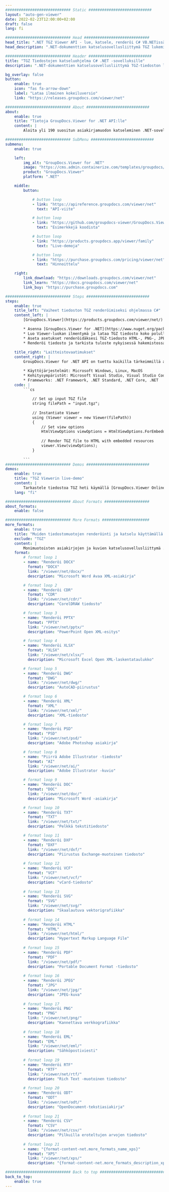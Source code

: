 ```yaml
---
############################# Static ############################
layout: "auto-gen-viewer"
date: 2022-02-23T12:00:00+02:00
draft: false
lang: fi

############################# Head #############################
head_title: ".NET TGZ Viewer API - lue, katsele, renderöi C# VB.NETissä"
head_description: ".NET-dokumenttien katselusovellusliittymä TGZ lukemiseen, hahmontamiseen ja näyttämiseen kaikissa C#-, ASP.NET-, VB.NET- ja .NET Core -sovelluksissa."

############################# Header ############################
title: "TGZ Tiedostojen katseluohjelma C# .NET -sovelluksille" 
description: ".NET-dokumenttien katselusovellusliittymä TGZ-tiedoston lukemiseen, hahmontamiseen ja näyttämiseen kaikissa C#-, ASP.NET-, VB.NET- ja .NET Core -sovelluksissa. Tarkastele hahmonnettuja tiedostoja oikealla muotoilulla ja asettelulla HTML5- tai PDF-muodossa tai kuvana muutamalla koodirivillä." 

bg_overlay: false
button:
    enable: true
    icon: "fas fa-arrow-down"
    label: "Lataa ilmainen kokeiluversio"
    link: "https://releases.groupdocs.com/viewer/net"

############################# About ############################
about:
    enable: true
    title: "Tietoja GroupDocs.Viewer for .NET API:lle" 
    content: |
        Aloita yli 190 suositun asiakirjamuodon katseleminen .NET-sovelluksissasi GroupDocs.Viewer for .NET API -sovellusliittymien avulla lisäämällä muutama koodirivi. Kehittäjät voivat helposti näyttää PDF-, tekstinkäsittely-, Excel-laskentataulukon, esityksen, Vision, Projectin, Outlookin ja monia muita suosittuja asiakirjamuotoja HTML5-, kuva- tai PDF-tilassa. Asiakirjan renderöinti on nopeaa, identtinen alkuperäisen lähdetiedoston kanssa, eikä se vaadi lisäohjelmistojen tai muiden ulkoisten kirjastojen asentamista.

############################# SubMenu ############################
submenu:
    enable: true

    left:
        img_alt: "GroupDocs.Viewer for .NET"
        image: "https://cms.admin.containerize.com/templates/groupdocs/images/product-logos/90x90-noborder/groupdocs-viewer-net.png"
        product: "GroupDocs.Viewer"
        platform: ".NET"

    middle:
        button:

            # button loop
            - link: "https://apireference.groupdocs.com/viewer/net"
              text: "API-viite"

            # button loop
            - link: "https://github.com/groupdocs-viewer/GroupDocs.Viewer-for-.NET"
              text: "Esimerkkejä koodista"

            # button loop
            - link: "https://products.groupdocs.app/viewer/family"
              text: "Live-demoja"

            # button loop
            - link: "https://purchase.groupdocs.com/pricing/viewer/net"
              text: "Hinnoittelu"

    right:
        link_download: "https://downloads.groupdocs.com/viewer/net"
        link_learn: "https://docs.groupdocs.com/viewer/net"
        link_buy: "https://purchase.groupdocs.com"

############################# Steps ############################
steps:
    enable: true
    title_left: "Vaiheet tiedoston TGZ renderöimiseksi ohjelmassa C#" 
    content_left: |
        [GroupDocs.Viewer](https://products.groupdocs.com/viewer/net/) avulla voit hahmontaa TGZ HTML-, JPEG-, PNG- tai PDF-muotoon muutamassa vaiheessa.

        * Asenna [GroupDocs.Viewer for .NET](https://www.nuget.org/packages/groupdocs.viewer) käyttämällä suosikkipakettienhallintaasi. 
        * Luo Viewer-luokan ilmentymä ja lataa TGZ tiedosto koko polulla. 
        * Aseta asetukset renderöidäksesi TGZ-tiedosto HTML-, PNG-, JPEG- tai PDF-muotoon. 
        * Renderöi tiedosto ja tarkista tuloste nykyisessä hakemistossa. 
        
    title_right: "Laitteistovaatimukset" 
    content_right: |
        GroupDocs.Viewer for .NET API on tuettu kaikilla tärkeimmillä alustoilla ja käyttöjärjestelmillä. Ennen kuin suoritat alla olevan koodin, varmista, että olet asentanut järjestelmääsi seuraavat edellytykset.

        * Käyttöjärjestelmät: Microsoft Windows, Linux, MacOS 
        * Kehitysympäristöt: Microsoft Visual Studio, Visual Studio Code, .NET CLI 
        * Frameworks: .NET Framework, .NET Standard, .NET Core, .NET 
    code: |
        ```cs
                        
            // Set up input TGZ file
            string filePath = "input.tgz";
        
            // Instantiate Viewer
            using (Viewer viewer = new Viewer(filePath))
            {
            	// Set view options 
            	HtmlViewOptions viewOptions = HtmlViewOptions.ForEmbeddedResources();
                    
            	// Render TGZ file to HTML with embedded resources
            	viewer.View(viewOptions);
            }
             
        ```
############################# Demos ############################
demos:
    enable: true
    title: "TGZ Viewerin live-demo"
    content: |
        Tarkastele tiedostoa TGZ heti käymällä [GroupDocs.Viewer Online Apps](https://products.groupdocs.app/viewer/tgz) -sivustolla.
    lang: "fi"

############################# About Formats ####################
about_formats:
    enable: false

############################# More Formats #####################
more_formats:
    enable: true
    title: "Muiden tiedostomuotojen renderöinti ja katselu käyttämällä C#"
    exclude: "TGZ"
    content: |
        Monimuotoisten asiakirjojen ja kuvien katselusovellusliittymä .NET:lle. Katso joitain suosittuja tiedostomuotoja alla ilman ulkoisia katseluohjelmia.
    format: 
        # format loop 1
        - name: "Renderöi DOCX"
          format: "DOCX"
          link: "/viewer/net/docx/"
          description: "Microsoft Word Avaa XML-asiakirja" 

        # format loop 2
        - name: "Renderöi CDR" 
          format: "CDR"
          link: "/viewer/net/cdr/"
          description: "CorelDRAW tiedosto" 

        # format loop 3
        - name: "Renderöi PPTX"
          format: "PPTX"
          link: "/viewer/net/pptx/"
          description: "PowerPoint Open XML-esitys" 

        # format loop 4
        - name: "Renderöi XLSX"
          format: "XLSX"
          link: "/viewer/net/xlsx/"
          description: "Microsoft Excel Open XML-laskentataulukko" 

        # format loop 5
        - name: "Renderöi DWG"
          format: "DWG"
          link: "/viewer/net/dwg/"
          description: "AutoCAD-piirustus"

        # format loop 6
        - name: "Renderöi XML"
          format: "XML"
          link: "/viewer/net/xml/"
          description: "XML-tiedosto"

        # format loop 7
        - name: "Renderöi PSD"
          format: "PSD"
          link: "/viewer/net/psd/"
          description: "Adobe Photoshop asiakirja"

        # format loop 8
        - name: "Piirrä Adobe Illustrator -tiedosto"
          format: "AI"
          link: "/viewer/net/ai/"
          description: "Adobe Illustrator -kuvio"

        # format loop 9
        - name: "Renderöi DOC"
          format: "DOC"
          link: "/viewer/net/doc/"
          description: "Microsoft Word -asiakirja" 

        # format loop 10
        - name: "Renderöi TXT" 
          format: "TXT"
          link: "/viewer/net/txt/"
          description: "Pelkkä tekstitiedosto" 

        # format loop 11
        - name: "Renderöi DXF" 
          format: "DXF"
          link: "/viewer/net/dxf/"
          description: "Piirustus Exchange-muotoinen tiedosto"  
          
        # format loop 12
        - name: "Renderöi VCF"
          format: "VCF"
          link: "/viewer/net/vcf/"
          description: "vCard-tiedosto"  
              
        # format loop 13
        - name: "Renderöi SVG"
          format: "SVG"
          link: "/viewer/net/svg/"
          description: "Skaalautuva vektorigrafiikka" 
          
        # format loop 14
        - name: "Renderöi HTML"
          format: "HTML"
          link: "/viewer/net/html/"
          description: "Hypertext Markup Language File" 
          
        # format loop 15
        - name: "Renderöi PDF"
          format: "PDF"
          link: "/viewer/net/pdf/"
          description: "Portable Document Format -tiedosto"
          
        # format loop 16
        - name: "Renderöi JPEG"
          format: "JPG"
          link: "/viewer/net/jpg/"
          description: "JPEG-kuva"
          
        # format loop 17
        - name: "Renderöi PNG"
          format: "PNG"
          link: "/viewer/net/png/"
          description: "Kannettava verkkografiikka" 
          
        # format loop 18
        - name: "Renderöi EML"
          format: "EML"
          link: "/viewer/net/eml/"
          description: "Sähköpostiviesti" 
          
        # format loop 19
        - name: "Renderöi RTF"
          format: "RTF"
          link: "/viewer/net/rtf/"
          description: "Rich Text -muotoinen tiedosto" 
          
        # format loop 20
        - name: "Renderöi ODT"
          format: "ODT"
          link: "/viewer/net/odt/"
          description: "OpenDocument-tekstiasiakirja" 
          
        # format loop 21
        - name: "Renderöi CSV"
          format: "CSV"
          link: "/viewer/net/csv/"
          description: "Pilkuilla eroteltujen arvojen tiedosto" 
          
        # format loop 21
        - name: "{format-content-net.more_formats_name_xps}"
          format: "XPS"
          link: "/viewer/net/xps/"
          description: "{format-content-net.more_formats_description_xps}" 

############################# Back to top ###############################
back_to_top:
    enable: true
---
```

